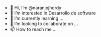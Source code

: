 - 👋 Hi, I’m @naranjojhordy
- 👀 I’m interested in Desarrollo de software
- 🌱 I’m currently learning ...
- 💞️ I’m looking to collaborate on ...
- 📫 How to reach me ...

<!---
naranjojhordy/naranjojhordy is a ✨ special ✨ repository because its `README.md` (this file) appears on your GitHub profile.
You can click the Preview link to take a look at your changes.
--->
